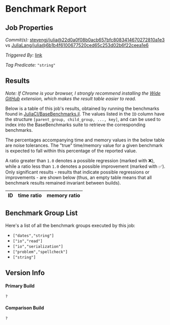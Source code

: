# Benchmark Report

## Job Properties

*Commit(s):* [stevengj/julia@22d0a0f08b0acb657bfc8083414670272810a1e3](https://github.com/stevengj/julia/commit/22d0a0f08b0acb657bfc8083414670272810a1e3) vs [JuliaLang/julia@6b1b4f6100677520ced65c253d02b6f22ceea1e6](https://github.com/JuliaLang/julia/commit/6b1b4f6100677520ced65c253d02b6f22ceea1e6)

*Triggered By:* [link](https://github.com/JuliaLang/julia/pull/19946#issuecomment-271582027)

*Tag Predicate:* `"string"`

## Results

*Note: If Chrome is your browser, I strongly recommend installing the [Wide GitHub](https://chrome.google.com/webstore/detail/wide-github/kaalofacklcidaampbokdplbklpeldpj?hl=en)
extension, which makes the result table easier to read.*

Below is a table of this job's results, obtained by running the benchmarks found in
[JuliaCI/BaseBenchmarks.jl](https://github.com/JuliaCI/BaseBenchmarks.jl). The values
listed in the `ID` column have the structure `[parent_group, child_group, ..., key]`,
and can be used to index into the BaseBenchmarks suite to retrieve the corresponding
benchmarks.

The percentages accompanying time and memory values in the below table are noise tolerances. The "true"
time/memory value for a given benchmark is expected to fall within this percentage of the reported value.

A ratio greater than `1.0` denotes a possible regression (marked with :x:), while a ratio less
than `1.0` denotes a possible improvement (marked with :white_check_mark:). Only significant results - results
that indicate possible regressions or improvements - are shown below (thus, an empty table means that all
benchmark results remained invariant between builds).

| ID | time ratio | memory ratio |
|----|------------|--------------|

## Benchmark Group List

Here's a list of all the benchmark groups executed by this job:

- `["dates","string"]`
- `["io","read"]`
- `["io","serialization"]`
- `["problem","spellcheck"]`
- `["string"]`

## Version Info

#### Primary Build

```
?
```

#### Comparison Build

```
?
```

